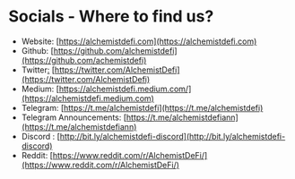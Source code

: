# Socials - Where to find us?

* Website: [https://alchemistdefi.com](https://alchemistdefi.com)
* Github: [https://github.com/alchemistdefi](https://github.com/achemistdefi)
* Twitter[:](https://twitter.com/home?lang=en) [https://twitter.com/AlchemistDefi](https://twitter.com/AlchemistDefi)
* Medium: [https://alchemistdefi.medium.com/](https://alchemistdefi.medium.com)
* Telegram: [https://t.me/alchemistdefi](https://t.me/alchemistdefi)
* Telegram Announcements: [https://t.me/alchemistdefiann](https://t.me/alchemistdefiann)
* Discord : [http://bit.ly/alchemistdefi-discord](http://bit.ly/alchemistdefi-discord)
* Reddit: [https://www.reddit.com/r/AlchemistDeFi/](https://www.reddit.com/r/AlchemistDeFi/)
